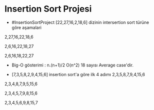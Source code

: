 # Insertion Sort Projesi

- #InsertionSortProject [22,27,16,2,18,6] dizinin intersertion sort türüne göre aşamalari

2,27,16,22,18,6

2,6,16,22,18,27

2,6,16,18,22,27

- Big-O gösterimi : n.(n+1)/2 O(n^2) 18 sayısı Average case'dir.

- [7,3,5,8,2,9,4,15,6] insertion sort'a göre ilk 4 adımı 2,3,5,8,7,9,4,15,6

2,3,4,8,7,9,5,15,6

2,3,4,5,7,9,8,15,6

2,3,4,5,6,9,8,15,7



